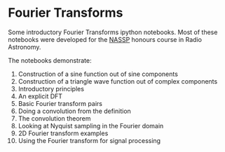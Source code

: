 Fourier Transforms
==================

Some introductory Fourier Transforms ipython notebooks.
Most of these notebooks were developed for the [NASSP](http://www.star.ac.za) honours course in Radio Astronomy.

The notebooks demonstrate:

1. Construction of a sine function out of sine components
2. Construction of a triangle wave function out of complex components
3. Introductory principles
4. An explicit DFT
5. Basic Fourier transform pairs
6. Doing a convolution from the definition
7. The convolution theorem
8. Looking at Nyquist sampling in the Fourier domain
9. 2D Fourier transform examples
10. Using the Fourier transform for signal processing
